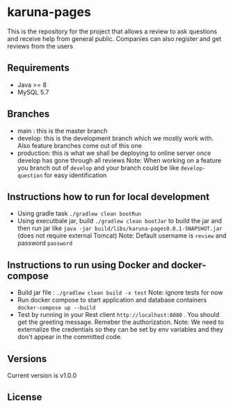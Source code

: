 # karuna-pages
This is the repository for the project that allows a review to ask questions and receive help from general public.
Companies can also register and get reviews from the users

## Requirements
- Java >= 8 
- MySQL 5.7

## Branches
- main : this is the master branch
- develop: this is the development branch which we mostly work with. Also feature branches come out of this one
- production: this is what we shall be deploying to online server once develop has gone through all reviews
Note: When working on a feature you branch out of `develop` and your branch could be like `develop-question` for easy identification

## Instructions how to run for local development
- Using gradle task `./gradlew clean bootRun` 
- Using executbale jar, build `./gradlew clean bootJar` to build the jar and then run jar like `java -jar build/libs/karuna-pages0.0.1-SNAPSHOT.jar` (does not require external Tomcat)
Note: Default username is `review` and password `password`

## Instructions to run using Docker and docker-compose
- Build jar file : `./gradlew clean build -x test` 
Note: ignore tests for now
- Run docker compose to start application and database containers `docker-compose up --build`
- Test by running in your Rest client `http://localhost:8080` . You should get the greeting message. Remeber the authorization.
Note: We need to externalize the credentials so they can be set by env variables and they don't appear in the committed code.

## Versions
Current version is v1.0.0

## License
